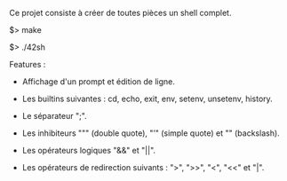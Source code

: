 Ce projet consiste à créer de toutes pièces un shell complet.

$> make

$> ./42sh

Features :

- Affichage d'un prompt et édition de ligne.

- Les builtins suivantes : cd, echo, exit, env, setenv, unsetenv, history.

- Le séparateur ";".

- Les inhibiteurs """ (double quote), "’" (simple quote) et "\" (backslash).

- Les opérateurs logiques "&&" et "||".

- Les opérateurs de redirection suivants : ">", ">>", "<", "<<" et "|".
